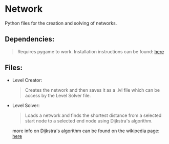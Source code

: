 # Network

Python files for the creation and solving of networks.

## Dependencies:

  > Requires pygame to work. Installation instructions can be found: [here](https://www.pygame.org/wiki/GettingStarted)

## Files: 
  - Level Creator: 
  
    >Creates the network and then saves it as a .lvl file which
    can be access by the Level Solver file.
   
  - Level Solver:
    
    >Loads a network and finds the shortest distance from a selected start node to 
    a selected end node using Dijkstra's algorithm.
    
    more info on Dijkstra's algorithm can be found on the wikipedia page: [here](https://en.wikipedia.org/wiki/Dijkstra%27s_algorithm)
    
    
